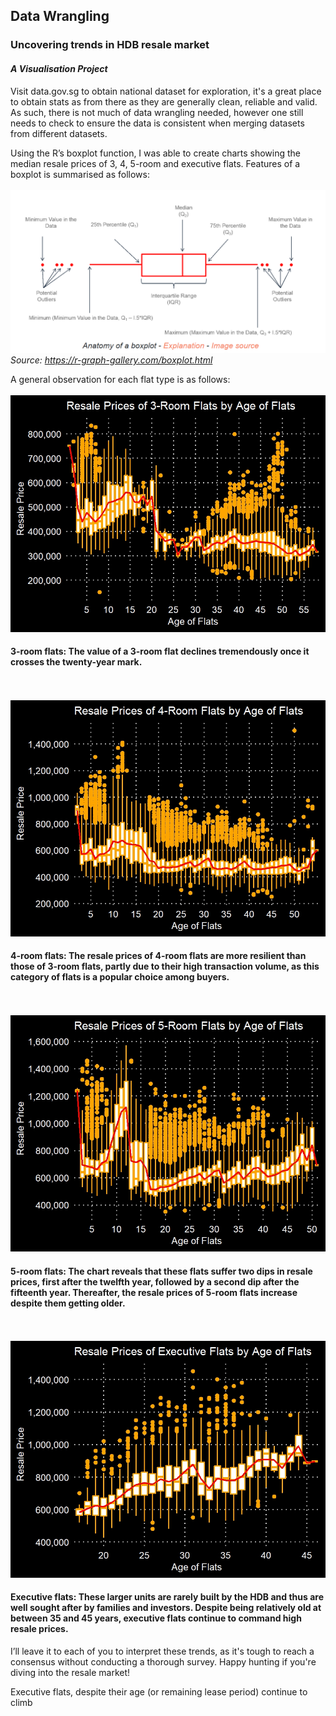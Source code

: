 ## Data Wrangling

### Uncovering trends in HDB resale market

#### *A Visualisation Project*

Visit data.gov.sg to obtain national dataset for exploration, it's a great place to obtain stats as from there as they are generally clean, reliable and valid. As such, there is not much of data wrangling needed, however one still needs to check to ensure the data is consistent when merging datasets from different datasets.

Using the R’s boxplot function, I was able to create charts showing the median resale prices of 3, 4, 5-room and executive flats. Features of a boxplot is summarised as follows:
<br /><br />
![](boxplot_explain.png)
*Source: https://r-graph-gallery.com/boxplot.html*

A general observation for each flat type is as follows:
<br /><br />
![](3rm.jpeg)
#### 3-room flats: The value of a 3-room flat declines tremendously once it crosses the twenty-year mark.

<br /><br />
![](4rm.jpeg)
#### 4-room flats: The resale prices of 4-room flats are more resilient than those of 3-room flats, partly due to their high transaction volume, as this category of flats is a popular choice among buyers.

<br /><br />
![](5rm.jpeg)
#### 5-room flats: The chart reveals that these flats suffer two dips in resale prices, first after the twelfth year, followed by a second dip after the fifteenth year. Thereafter, the resale prices of 5-room flats increase despite them getting older.

<br /><br />
![](exec.jpeg)
#### Executive flats: These larger units are rarely built by the HDB and thus are well sought after by families and investors. Despite being relatively old at between 35 and 45 years, executive flats continue to command high resale prices.

I’ll leave it to each of you to interpret these trends, as it's tough to reach a consensus without conducting a thorough survey. Happy hunting if you're diving into the resale market!


Executive flats, despite their age (or remaining lease period) continue to climb
